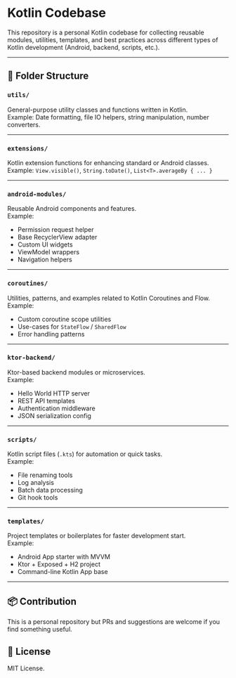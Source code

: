 # Kotlin Codebase

This repository is a personal Kotlin codebase for collecting reusable modules, utilities, templates, and best practices across different types of Kotlin development (Android, backend, scripts, etc.).

---

## 📁 Folder Structure

### `utils/`
General-purpose utility classes and functions written in Kotlin.  
Example: Date formatting, file IO helpers, string manipulation, number converters.

---

### `extensions/`
Kotlin extension functions for enhancing standard or Android classes.  
Example: `View.visible()`, `String.toDate()`, `List<T>.averageBy { ... }`

---

### `android-modules/`
Reusable Android components and features.  
Example:  
- Permission request helper  
- Base RecyclerView adapter  
- Custom UI widgets  
- ViewModel wrappers  
- Navigation helpers

---

### `coroutines/`
Utilities, patterns, and examples related to Kotlin Coroutines and Flow.  
Example:  
- Custom coroutine scope utilities  
- Use-cases for `StateFlow` / `SharedFlow`  
- Error handling patterns

---

### `ktor-backend/`
Ktor-based backend modules or microservices.  
Example:  
- Hello World HTTP server  
- REST API templates  
- Authentication middleware  
- JSON serialization config

---

### `scripts/`
Kotlin script files (`.kts`) for automation or quick tasks.  
Example:  
- File renaming tools  
- Log analysis  
- Batch data processing  
- Git hook tools

---

### `templates/`
Project templates or boilerplates for faster development start.  
Example:  
- Android App starter with MVVM  
- Ktor + Exposed + H2 project  
- Command-line Kotlin App base

---

## 📦 Contribution

This is a personal repository but PRs and suggestions are welcome if you find something useful.

## 📜 License

MIT License.
